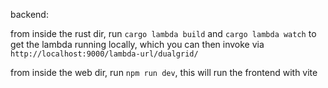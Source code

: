 backend:

from inside the rust dir, run `cargo lambda build` and `cargo lambda watch` to get the lambda running locally, which you can then invoke via `http://localhost:9000/lambda-url/dualgrid/`

from inside the web dir, run `npm run dev`, this will run the frontend with vite